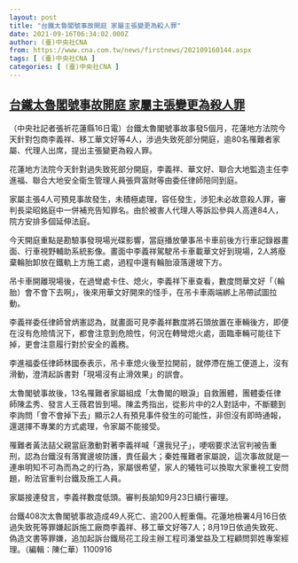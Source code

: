 ```yaml
---
layout: post
title: "台鐵太魯閣號事故開庭 家屬主張變更為殺人罪"
date: 2021-09-16T06:34:02.000Z
author: (臺)中央社CNA
from: https://www.cna.com.tw/news/firstnews/202109160144.aspx
tags: [ (臺)中央社CNA ]
categories: [ (臺)中央社CNA ]
---
```

<!--1631774042000-->
[台鐵太魯閣號事故開庭 家屬主張變更為殺人罪](https://www.cna.com.tw/news/firstnews/202109160144.aspx)
------

<div>
<div></div><div class="paragraph"><p>（中央社記者張祈花蓮縣16日電）台鐵太魯閣號事故事發5個月，花蓮地方法院今天針對包商李義祥、移工華文好等4人，涉過失致死部分開庭，逾80名罹難者家屬、代理人出席，提出主張變更為殺人罪。</p><p>花蓮地方法院今天針對過失致死部分開庭，李義祥、華文好、聯合大地監造主任李進福、聯合大地安全衛生管理人員張齊富財等由委任律師陪同到庭。</p><p>家屬主張4人可預見事故發生，未積極處理，容任發生，涉犯未必故意殺人罪，審判長梁昭銘庭中一併補充告知罪名。由於被害人代理人等訴訟參與人高達84人，院方安排多個延伸法庭。</p><p>今天開庭重點是勘驗事發現場光碟影響，當庭播放肇事吊卡車前後方行車記錄器畫面、行車視野輔助系統影像。畫面中李義祥駕駛吊卡車載華文好到現場，2人將廢棄輪胎卸放在鐵軌上方施工處，過程中還有輪胎滾落邊坡下方。</p><p>吊卡車開離現場後，在過彎處卡住、熄火，李義祥下車查看，數度問華文好「（輪胎）會不會下去啊」，後來用華文好開來的怪手，在吊卡車兩端綁上吊帶試圖拉動。</p><p>李義祥委任律師曾炳憲認為，就畫面可見李義祥數度將石頭放置在車輛後方，即便在沒有危險情況下，都會注意到危險性，何況在轉彎熄火處，面臨車輛可能往下掉，更會注意履行對於安全的義務。</p><p>李進福委任律師林國泰表示，吊卡車熄火後至拉開前，就停滯在施工便道上，沒有滑動，澄清起訴書對「現場沒有止滑效果」的誤會。</p><p>太魯閣號事故後，13名罹難者家屬組成「太魯閣的眼淚」自救團體，團體委任律師陳孟秀、發言人王薇君皆到場。陳孟秀指出，從影片中的2人對話中，不斷聽到李詢問「會不會掉下去」顯示2人有預見事件發生的可能性，非但沒有即時通報，還選擇不專業的方式處理，令家屬不能接受。</p><p>罹難者黃法喆父親當庭激動對著李義祥喊「還我兒子」，哽咽要求法官判被告重刑，認為台鐵沒有落實邊坡防護，責任最大；秦姓罹難者家屬說，這次事故就是一連串明知不可為而為之的行為，家屬很希望，家人的犧牲可以換取大家重視工安問題，盼法官重判台鐵及施工人員。</p><p>家屬接連發言，李義祥數度低頭。審判長諭知9月23日續行審理。</p><p>台鐵408次太魯閣號事故造成49人死亡、逾200人輕重傷。花蓮地檢署4月16日依過失致死等罪嫌起訴施工廠商李義祥、移工華文好等7人；8月19日依過失致死、偽造文書等罪嫌，追加起訴台鐵局花工段主辦工程司潘堂益及工程顧問郭姓專案經理。（編輯：陳仁華）1100916</p></div>
</div>
